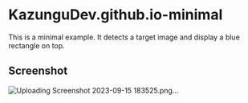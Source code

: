 # KazunguDev.github.io-minimal
This is a minimal example. It detects a target image and display a blue rectangle on top.


## Screenshot
![Uploading Screenshot 2023-09-15 183525.png…]()
